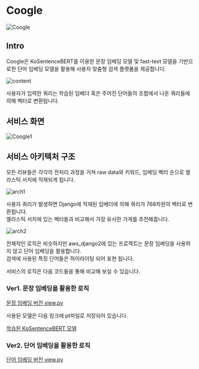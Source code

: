# Coogle

![Coogle](https://user-images.githubusercontent.com/23492454/114344653-2f41a700-9b9b-11eb-8bb3-c2113474a4e1.png)

## Intro

Coogle은 KoSentenceBERT를 이용한 문장 임베딩 모델 및 fast-text 모델을 기반으로한 단어 임베딩 모델을 활용해 사용자 맞춤형 검색 플랫폼을 제공합니다.  

![content](https://user-images.githubusercontent.com/23492454/114344794-6ca63480-9b9b-11eb-89e9-f86b187c63bd.png)

사용자가 입력한 쿼리는 학습된 임베더 혹은 주어진 단어들의 조합에서 나온 쿼리들에 의해 벡터로 변환됩니다.  

## 서비스 화면 

![Coogle1](https://user-images.githubusercontent.com/23492454/114345053-f524d500-9b9b-11eb-9aec-3f8d53a7f825.png)

## 서비스 아키텍처 구조

모든 리뷰들은 각각의 전처리 과정을 거쳐 raw data와 키워드, 임베딩 벡터 순으로 엘라스틱 서치에 적재되게 됩니다.

![arch1](https://user-images.githubusercontent.com/23492454/114344813-77f96000-9b9b-11eb-9b8f-6d0f981cf91b.png)

사용자 쿼리가 발생하면 Django에 적재된 임베더에 의해 쿼리가 768차원의 벡터로 변환됩니다.    
엘라스틱 서치에 있는 벡터들과 비교해서 가장 유사한 가게를 추천해줍니다. 

![arch2](https://user-images.githubusercontent.com/23492454/114344821-792a8d00-9b9b-11eb-91f5-b1899313e51c.png)

전체적인 로직은 비슷하지만 aws\_django2에 있는 프로젝트는 문장 임베딩을 사용하지 않고 단어 임베딩을 활용합니다.  
검색에 사용된 특징 단어들은 하이라이팅 되어 표현 됩니다.  

서비스의 로직은 다음 코드들을 통해 비교해 보실 수 있습니다.  

### Ver1. 문장 임베딩을 활용한 로직

[문장 임베딩 버전 view.py](https://github.com/KDT-Hot6/Coogle/blob/main/aws\_django/webproj/homepage/views.py)

사용된 모델은 다음 링크에 pt파일로 저장되어 있습니다. 

[학습된 KoSentenceBERT 모델](https://github.com/KDT-Hot6/final\_project/tree/main/model/training\_stsbenchmark\_skt\_kobert\_model\_-2021-03-28\_05-25-43\_best)

### Ver2. 단어 임베딩을 활용한 로직

[단어 임베딩 버전 view.py](https://github.com/KDT-Hot6/Coogle/blob/main/aws\_django2/webproj/homepage/views.py)






